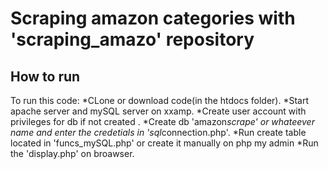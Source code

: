 <h1 id="scrapingamazoncategorieswithscraping_amazorepository">Scraping amazon categories with 'scraping_amazo' repository</h1>

<h2 id="howtorun">How to run</h2>

<p>To run this code:
*CLone or download code(in the htdocs folder).
*Start apache server and mySQL server on xxamp.
*Create user account with privileges for db if not created .
*Create db 'amazon<em>scrape' or whateever name and enter the credetials in 'sql</em>connection.php'.
*Run create table located in 'funcs_mySQL.php' or create it manually on php my admin
*Run the 'display.php' on broawser.</p>
